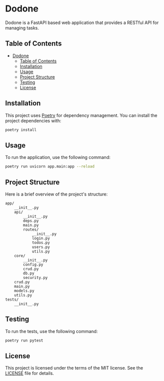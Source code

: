 # Dodone

Dodone is a FastAPI based web application that provides a RESTful API for managing tasks.

## Table of Contents

- [Dodone](#dodone)
  - [Table of Contents](#table-of-contents)
  - [Installation](#installation)
  - [Usage](#usage)
  - [Project Structure](#project-structure)
  - [Testing](#testing)
  - [License](#license)

## Installation

This project uses [Poetry](https://python-poetry.org/) for dependency management. You can install the project dependencies with:

```sh
poetry install
```

## Usage

To run the application, use the following command:

```sh
poetry run uvicorn app.main:app --reload
```

## Project Structure

Here is a brief overview of the project's structure:

```plaintext
app/
    __init__.py
    api/
        __init__.py
        deps.py
        main.py
        routes/
            __init__.py
            login.py
            todos.py
            users.py
            utils.py
    core/
        __init__.py
        config.py
        crud.py
        db.py
        security.py
    crud.py
    main.py
    models.py
    utils.py
tests/
    __init__.py
```

## Testing

To run the tests, use the following command:

```sh
poetry run pytest
```

## License

This project is licensed under the terms of the MIT license. See the [LICENSE](LICENSE) file for details.
